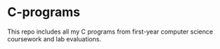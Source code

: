 # C-programs
This repo includes all my C programs from first-year computer science coursework and lab evaluations.
